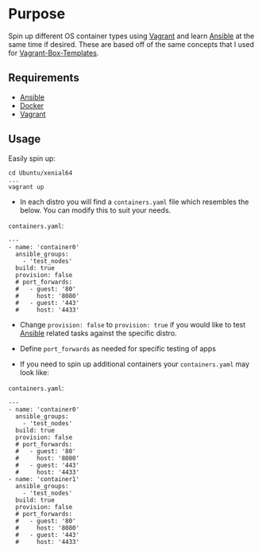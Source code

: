 Purpose
=======

Spin up different OS container types using [Vagrant] and learn [Ansible] at the
same time if desired. These are based off of the same concepts that I used for
[Vagrant-Box-Templates].

Requirements
------------

- [Ansible]
- [Docker]
- [Vagrant]

Usage
-----

Easily spin up:

```
cd Ubuntu/xenial64
...
vagrant up
```

- In each distro you will find a `containers.yaml` file which resembles the below.
You can modify this to suit your needs.

`containers.yaml`:
```
---
- name: 'container0'
  ansible_groups:
    - 'test_nodes'
  build: true
  provision: false
  # port_forwards:
  #   - guest: '80'
  #     host: '8080'
  #   - guest: '443'
  #     host: '4433'
```
- Change `provision: false` to `provision: true` if you would like to test
[Ansible] related tasks against the specific distro.

- Define `port_forwards` as needed for specific
testing of apps
- If you need to spin up additional containers your `containers.yaml` may look
like:

`containers.yaml`:
```
---
- name: 'container0'
  ansible_groups:
    - 'test_nodes'
  build: true
  provision: false
  # port_forwards:
  #   - guest: '80'
  #     host: '8080'
  #   - guest: '443'
  #     host: '4433'
- name: 'container1'
  ansible_groups:
    - 'test_nodes'
  build: true
  provision: false
  # port_forwards:
  #   - guest: '80'
  #     host: '8080'
  #   - guest: '443'
  #     host: '4433'
```

[Ansible]: <https://www.ansible.com>
[Docker]: <https://www.docker.com>
[Vagrant]: <https://www.vagrantup.com/>
[Vagrant-Box-Templates]: <https://github.com/mrlesmithjr/vagrant-box-templates>
